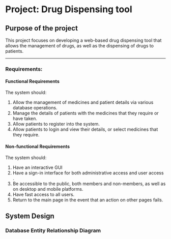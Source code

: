 # Project: Drug Dispensing tool
## Purpose of the project
This project focuses on developing a web-based drug dispensing tool that allows the management of drugs, as well as the dispensing of drugs to patients.

---

### Requirements:
#### Functional Requirements
The system should:
1. Allow the management of medicines and patient details via various database operations.
2. Manage the details of patients with the medicines that they require or have taken.
3. Allow patients to register into the system.
4. Allow patients to login and view their details, or select medicines that they require.

#### Non-functional Requirements
The system should:
1. Have an interactive GUI
2. Have a sign-in interface for both administrative access and user access .
3. Be accessible to the public, both members and non-members, as well as on desktop and mobile platforms.
4. Have fast access to all users.
5. Return to the main page in the event that an action on other pages fails.

## System Design
### Database Entity Relationship Diagram

